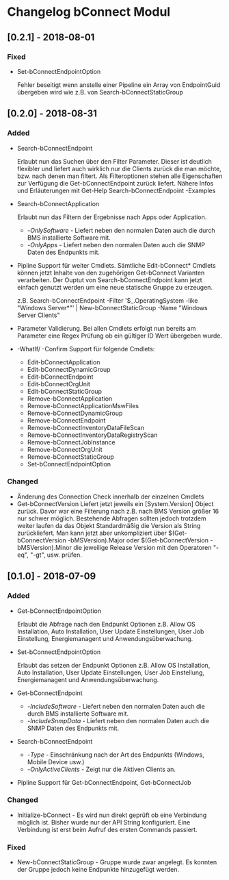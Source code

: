 # Changelog bConnect Modul

## [0.2.1] - 2018-08-01

### Fixed

- Set-bConnectEndpointOption
  
  Fehler beseitigt wenn anstelle einer Pipeline ein Array von EndpointGuid übergeben wird wie z.B. von Search-bConnectStaticGroup

## [0.2.0] - 2018-08-31

### Added

- Search-bConnectEndpoint

    Erlaubt nun das Suchen über den Filter Parameter. Dieser ist deutlich flexibler und liefert auch wirklich nur die Clients zurück die man möchte, bzw. nach denen man filtert. Als Filteroptionen stehen alle Eigenschaften zur Verfügung die Get-bConnectEndpoint zurück liefert.
    Nähere Infos und Erläuterungen mit Get-Help Search-bConnectEndpoint -Examples

- Search-bConnectApplication
  
  Erlaubt nun das Filtern der Ergebnisse nach Apps oder Application.

  - -*OnlySoftware* - Liefert neben den normalen Daten auch die durch BMS installierte Software mit.
  - -*OnlyApps* - Liefert neben den normalen Daten auch die SNMP Daten des Endpunkts mit.

- Pipline Support für weiter Cmdlets. Sämtliche Edit-bConnect* Cmdlets können jetzt Inhalte von den zugehörigen Get-bConnect Varianten verarbeiten.
  Der Ouptut von Search-bConnectEndpoint kann jetzt einfach genutzt werden um eine neue statische Gruppe zu erzeugen.

  z.B. Search-bConnectEndpoint -Filter '$_.OperatingSystem -like "Windows Server*"' | New-bConnectStaticGroup -Name "Windows Server Clients"

- Parameter Validierung. Bei allen Cmdlets erfolgt nun bereits am Parameter eine Regex Prüfung ob ein gültiger ID Wert übergeben wurde.

- -WhatIf/ -Confirm Support für folgende Cmdlets:
  - Edit-bConnectApplication
  - Edit-bConnectDynamicGroup
  - Edit-bConnectEndpoint
  - Edit-bConnectOrgUnit
  - Edit-bConnectStaticGroup
  - Remove-bConnectApplication
  - Remove-bConnectApplicationMswFiles
  - Remove-bConnectDynamicGroup
  - Remove-bConnectEndpoint
  - Remove-bConnectInventoryDataFileScan
  - Remove-bConnectInventoryDataRegistryScan
  - Remove-bConnectJobInstance
  - Remove-bConnectOrgUnit
  - Remove-bConnectStaticGroup
  - Set-bConnectEndpointOption

### Changed

- Änderung des Connection Check innerhalb der einzelnen Cmdlets
- Get-bConnectVersion Liefert jetzt jeweils ein [System.Version] Object zurück. Davor war eine Filterung nach z.B. nach BMS Version größer 16 nur schwer möglich. Bestehende Abfragen sollten jedoch trotzdem weiter laufen da das Objekt Standardmäßig die Version als String zurückliefert.
  Man kann jetzt aber unkompliziert über $(Get-bConnectVersion -bMSVersion).Major oder $(Get-bConnectVersion -bMSVersion).Minor die jeweilige Release Version mit den Operatoren "-eq", "-gt", usw. prüfen.

## [0.1.0] - 2018-07-09

### Added

- Get-bConnectEndpointOption

    Erlaubt die Abfrage nach den Endpunkt Optionen z.B. Allow OS Installation, Auto Installation, User Update Einstellungen, User Job Einstellung, Energiemanagent und Anwendungsüberwachung.

- Set-bConnectEndpointOption

     Erlaubt das setzen der Endpunkt Optionen z.B. Allow OS Installation, Auto Installation, User Update Einstellungen, User Job Einstellung, Energiemanagent und Anwendungsüberwachung.

- Get-bConnectEndpoint
  - -*IncludeSoftware* - Liefert neben den normalen Daten auch die durch BMS installierte Software mit.
  - -*IncludeSnmpData* - Liefert neben den normalen Daten auch die SNMP Daten des Endpunkts mit.
- Search-bConnectEndpoint
  - -*Type* - Einschränkung nach der Art des Endpunkts (Windows, Mobile Device usw.)
  - -*OnlyActiveClients* - Zeigt nur die Aktiven Clients an.

- Pipline Support für Get-bConnectEndpoint, Get-bConnectJob

### Changed

- Initialize-bConnect - Es wird nun direkt geprüft ob eine Verbindung möglich ist. Bisher wurde nur der API String konfiguriert. Eine Verbindung ist erst beim Aufruf des ersten Commands passiert.

### Fixed

- New-bConnectStaticGroup - Gruppe wurde zwar angelegt. Es konnten der Gruppe jedoch keine Endpunkte hinzugefügt werden.